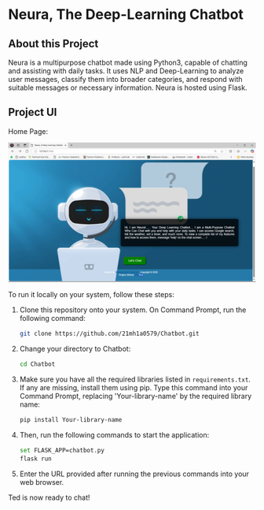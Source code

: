 # Neura, The Deep-Learning Chatbot

## About this Project
Neura is a multipurpose chatbot made using Python3, capable of chatting and assisting with daily tasks. It uses NLP and Deep-Learning to analyze user messages, classify them into broader categories, and respond with suitable messages or necessary information. Neura is hosted using Flask.

## Project UI
Home Page:

![image](https://github.com/21MH1A0579/Chatbot/blob/23071373c505051d4442dcfe6bc770dc9456d58d/UI/main_screen.png)

To run it locally on your system, follow these steps:

1. Clone this repository onto your system. On Command Prompt, run the following command:

    ```bash
    git clone https://github.com/21mh1a0579/Chatbot.git
    ```

2. Change your directory to Chatbot:

    ```bash
    cd Chatbot
    ```

3. Make sure you have all the required libraries listed in `requirements.txt`. If any are missing, install them using pip. Type this command into your Command Prompt, replacing 'Your-library-name' by the required library name:

    ```bash
    pip install Your-library-name 
    ```

4. Then, run the following commands to start the application:

    ```bash
    set FLASK_APP=chatbot.py
    flask run
    ```

5. Enter the URL provided after running the previous commands into your web browser.

Ted is now ready to chat!

